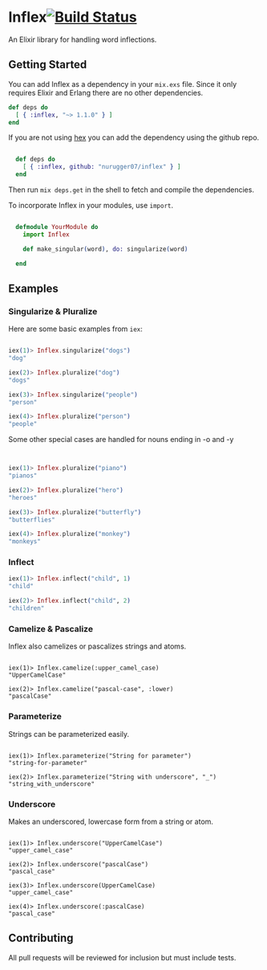 # Inflex[![Build Status](https://travis-ci.org/nurugger07/inflex.png?branch=master)](https://travis-ci.org/nurugger07/inflex)

An Elixir library for handling word inflections.

## Getting Started

You can add Inflex as a dependency in your `mix.exs` file. Since it only requires Elixir and Erlang there are no other dependencies.

```elixir
def deps do
  [ { :inflex, "~> 1.1.0" } ]
end
```

If you are not using [hex](http://hex.pm) you can add the dependency using the github repo.

``` elixir

  def deps do
    [ { :inflex, github: "nurugger07/inflex" } ]
  end

```

Then run `mix deps.get` in the shell to fetch and compile the dependencies.

To incorporate Inflex in your modules, use `import`.

``` elixir

  defmodule YourModule do
    import Inflex

    def make_singular(word), do: singularize(word)

  end

```

## Examples

### Singularize & Pluralize

Here are some basic examples from `iex`:

``` elixir

iex(1)> Inflex.singularize("dogs")
"dog"

iex(2)> Inflex.pluralize("dog")
"dogs"

iex(3)> Inflex.singularize("people")
"person"

iex(4)> Inflex.pluralize("person")
"people"

```

Some other special cases are handled for nouns ending in -o and  -y

```elixir


iex(1)> Inflex.pluralize("piano")
"pianos"

iex(2)> Inflex.pluralize("hero")
"heroes"

iex(3)> Inflex.pluralize("butterfly")
"butterflies"

iex(4)> Inflex.pluralize("monkey")
"monkeys"

```

### Inflect

``` elixir
iex(1)> Inflex.inflect("child", 1)
"child"

iex(2)> Inflex.inflect("child", 2)
"children"
```

### Camelize & Pascalize

Inflex also camelizes or pascalizes strings and atoms.

```

iex(1)> Inflex.camelize(:upper_camel_case)
"UpperCamelCase"

iex(2)> Inflex.camelize("pascal-case", :lower)
"pascalCase"

```

### Parameterize

Strings can be parameterized easily.

```

iex(1)> Inflex.parameterize("String for parameter")
"string-for-parameter"

iex(2)> Inflex.parameterize("String with underscore", "_")
"string_with_underscore"

```

### Underscore

Makes an underscored, lowercase form from a string or atom.

```

iex(1)> Inflex.underscore("UpperCamelCase")
"upper_camel_case"

iex(2)> Inflex.underscore("pascalCase")
"pascal_case"

iex(3)> Inflex.underscore(UpperCamelCase)
"upper_camel_case"

iex(4)> Inflex.underscore(:pascalCase)
"pascal_case"

```

## Contributing

All pull requests will be reviewed for inclusion but must include tests.
